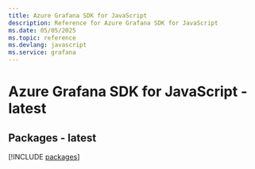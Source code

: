 ```yaml
---
title: Azure Grafana SDK for JavaScript
description: Reference for Azure Grafana SDK for JavaScript
ms.date: 05/05/2025
ms.topic: reference
ms.devlang: javascript
ms.service: grafana
---
```

# Azure Grafana SDK for JavaScript - latest
## Packages - latest
[!INCLUDE [packages](grafana-index.md)]